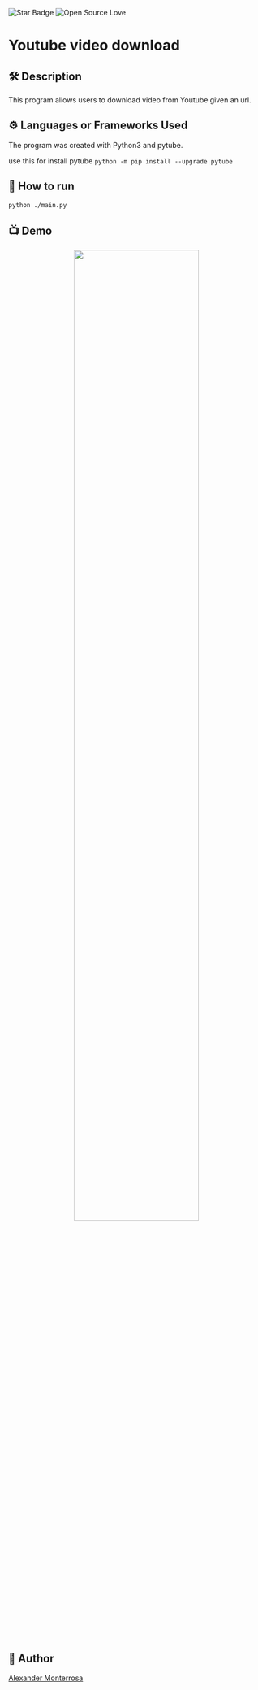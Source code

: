 <!--Please do not remove this part-->

![Star Badge](https://img.shields.io/static/v1?label=%F0%9F%8C%9F&message=If%20Useful&style=style=flat&color=BC4E99)
![Open Source Love](https://badges.frapsoft.com/os/v1/open-source.svg?v=103)

# Youtube video download

<!--An image is an illustration for your project, the tip here is using your sense of humour as much as you can :D

You can copy paste my markdown photo insert as following:
<p align="center">
<img src="your-source-is-here" width=40% height=40%>
-->

## 🛠️ Description

<!--Remove the below lines and add yours -->

This program allows users to download video from Youtube given an url. 

## ⚙️ Languages or Frameworks Used

<!--Remove the below lines and add yours -->

The program was created with Python3 and pytube.

use this for install pytube
`python -m pip install --upgrade pytube`

<!-- Modules required to be able to use the script successfully
and how to install them.
(If there are a lot of them, including a `requirements.txt` file will work better.) -->

## 🌟 How to run

<!--Remove the below lines and add yours -->

`python ./main.py`

## 📺 Demo
<p align="center">
<img
src="https://github.com/ndleah/python-mini-project/blob/main/IMG/Youtube_video_download.png"
width=70% height=70%>

## 🤖 Author

<!--Remove the below lines and add yours -->

[Alexander Monterrosa](https://github.com/Alex108-lab)
